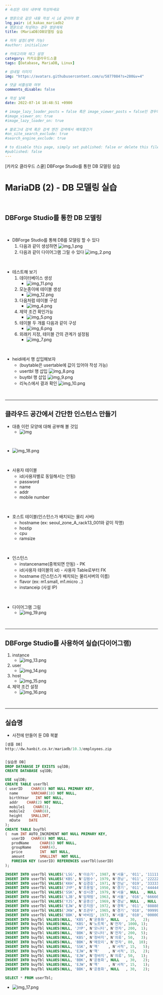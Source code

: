 ```yaml
---
# 속성은 대쉬 내부에 작성하세요

# 영문으로 같은 내용 작성 시 id 같아야 함
lng_pair: id_kakao_mariadb2
# 영문으로 작성하는 경우 영문제목
title: (MariaDB)DB모델링 실습

# 저자 설정(생략 가능)
#author: initializer

# 카테고리와 태그 설정
category: 카카오클라우드스쿨
tags: [Database, MariaDB, Linux]

# 섬네일 이미지
img: "https://avatars.githubusercontent.com/u/5877084?s=280&v=4"

# 댓글 비활성화 여부
comments_disable: false

# 작성 날짜
date: 2022-07-14 18:48:51 +0900

# image_lazy_loader_posts = false 혹은 image_viewer_posts = false인 경우에만 사용하세요
#image_viewer_on: true
#image_lazy_loader_on: true

# 블로그내 검색 혹은 검색 엔진 검색에서 예외할건가
#on_site_search_exclude: true
#search_engine_exclude: true

# to disable this page, simply set published: false or delete this file
#published: false
---
```


<!-- outline-start -->

[카카오 클라우드 스쿨] DBForge Studio를 통한 DB 모델링 실습

<!-- outline-end -->


# MariaDB (2) - DB 모델링 실습

<br>

## DBForge Studio를 통한 DB 모델링

<br>

* DBForge Studio를 통해 DB를 모델링 할 수 있다
  1. 다음과 같이 생성하면 ![img_1.png](img_1.png)
  2. 다음과 같이 다이어그램 그릴 수 있다 ![img_2.png](img_2.png)

<br>

* 테스트해 보기
  1. 데이터베이스 생성
     * ![img_11.png](img_11.png)
  2. 모눈종이에 테이블 생성
     * ![img_12.png](img_12.png)
  3. 다음처럼 테이블 구성
     * ![img_4.png](img_4.png)
  4. 제약 조건 확인가능
     * ![img_5.png](img_5.png)
  5. 테이블 두 개를 다음과 같이 구성
     * ![img_6.png](img_6.png)
  6. 외래키 지정, 테이블 간의 관계가 설정됨
     * ![img_7.png](img_7.png)

<br>

* heidi에서 행 삽입해보자
  * (buytable은 usertable에 값이 있어야 작성 가능)
  * usertbl 행 삽입 ![img_8.png](img_8.png)
  * buytbl 행 삽입  ![img_9.png](img_9.png)
  * 리눅스에서 결과 확인 ![img_10.png](img_10.png)

<br>
<hr>

## 클라우드 공간에서 간단한 인스턴스 만들기

* 대충 이런 모양에 대해 공부해 볼 것임
  * ![img](https://www.researchgate.net/profile/Przemyslaw-Pawluk/publication/228097896/figure/fig1/AS:393656189112334@1470866357959/The-as-implemented-database-schema.png)

<br>

* ![img_18.png](img_18.png)

<br>

* 사용자 테이블
  * id(사용자별로 동일해서는 안됨)
  * password
  * name
  * addr
  * mobile number

<br>

* 호스트 테이블(인스턴스가 배치되는 물리 서버)
  * hostname (ex: seoul_zone_A_rack13_001와 같이 작명)
  * hostip
  * cpu
  * ramsize

<br>

* 인스턴스
  * instancename(중복되면 안됨) - PK
  * id(사용자 테이블의 id) - 사용자 Table로부터 FK
  * hostname (인스턴스가 배치되는 물리서버의 이름)
  * flavor (ex: m1.small, m1.micro ..)
  * instanceip (사설 IP)

<br>

* 다이어그램 그림
  * ![img_19.png](img_19.png)

<br>
<hr>


## DBForge Studio를 사용하여 실습(다이어그램)
1. instance
   * ![img_13.png](img_13.png)
2. user
   * ![img_14.png](img_14.png)
3. host
   * ![img_15.png](img_15.png)
4. 제약 조건 설정
   * ![img_16.png](img_16.png)

<br>
<hr>

## 실습명
* 사전에 만들어 둔 DB 복붙

```sql
[샘플 DB]
http://dw.hanbit.co.kr/mariadb/10.3/employees.zip


[실습용 DB]
DROP DATABASE IF EXISTS sqlDB;
CREATE DATABASE sqlDB;

USE sqlDB;
CREATE TABLE userTbl
( userID  	CHAR(8) NOT NULL PRIMARY KEY,
  name    	VARCHAR(10) NOT NULL,
  birthYear   INT NOT NULL,
  addr	  CHAR(2) NOT NULL,
  mobile1	 CHAR(3),
  mobile2	 CHAR(8),
  height    SMALLINT,
  mDate    DATE
);
CREATE TABLE buyTbl
(  num INT AUTO_INCREMENT NOT NULL PRIMARY KEY,
   userID  	CHAR(8) NOT NULL,
   prodName 	CHAR(6) NOT NULL,
   groupName 	CHAR(4),
   price     	INT  NOT NULL,
   amount    	SMALLINT  NOT NULL,
   FOREIGN KEY (userID) REFERENCES userTbl(userID)
);

INSERT INTO userTbl VALUES('LSG', N'이승기', 1987, N'서울', '011', '11111111', 182, '2008-8-8');
INSERT INTO userTbl VALUES('KBS', N'김범수', 1979, N'경남', '011', '22222222', 173, '2012-4-4');
INSERT INTO userTbl VALUES('KKH', N'김경호', 1971, N'전남', '019', '33333333', 177, '2007-7-7');
INSERT INTO userTbl VALUES('JYP', N'조용필', 1950, N'경기', '011', '44444444', 166, '2009-4-4');
INSERT INTO userTbl VALUES('SSK', N'성시경', 1979, N'서울', NULL  , NULL      , 186, '2013-12-12');
INSERT INTO userTbl VALUES('LJB', N'임재범', 1963, N'서울', '016', '66666666', 182, '2009-9-9');
INSERT INTO userTbl VALUES('YJS', N'윤종신', 1969, N'경남', NULL  , NULL      , 170, '2005-5-5');
INSERT INTO userTbl VALUES('EJW', N'은지원', 1972, N'경북', '011', '88888888', 174, '2014-3-3');
INSERT INTO userTbl VALUES('JKW', N'조관우', 1965, N'경기', '018', '99999999', 172, '2010-10-10');
INSERT INTO userTbl VALUES('BBK', N'바비킴', 1973, N'서울', '010', '00000000', 176, '2013-5-5');
INSERT INTO buyTbl VALUES(NULL, 'KBS', N'운동화', NULL   , 30,   2);
INSERT INTO buyTbl VALUES(NULL, 'KBS', N'노트북', N'전자', 1000, 1);
INSERT INTO buyTbl VALUES(NULL, 'JYP', N'모니터', N'전자', 200,  1);
INSERT INTO buyTbl VALUES(NULL, 'BBK', N'모니터', N'전자', 200,  5);
INSERT INTO buyTbl VALUES(NULL, 'KBS', N'청바지', N'의류', 50,   3);
INSERT INTO buyTbl VALUES(NULL, 'BBK', N'메모리', N'전자', 80,  10);
INSERT INTO buyTbl VALUES(NULL, 'SSK', N'책'    , N'서적', 15,   5);
INSERT INTO buyTbl VALUES(NULL, 'EJW', N'책'    , N'서적', 15,   2);
INSERT INTO buyTbl VALUES(NULL, 'EJW', N'청바지', N'의류', 50,   1);
INSERT INTO buyTbl VALUES(NULL, 'BBK', N'운동화', NULL   , 30,   2);
INSERT INTO buyTbl VALUES(NULL, 'EJW', N'책'    , N'서적', 15,   1);
INSERT INTO buyTbl VALUES(NULL, 'BBK', N'운동화', NULL   , 30,   2);

SELECT * FROM userTbl;
```

* ![img_17.png](img_17.png)
